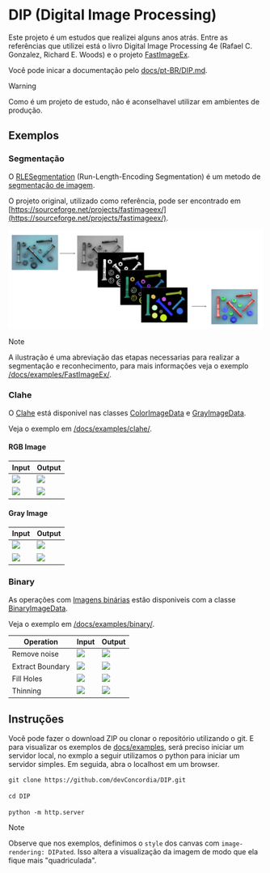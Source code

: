 
# DIP (Digital Image Processing) 

Este projeto é um estudos que realizei alguns anos atrás.
Entre as referências que utilizei está o livro Digital Image Processing 4e (Rafael C. Gonzalez, Richard E. Woods) e o projeto [FastImageEx](https://sourceforge.net/projects/fastimageex/).

Você pode inicar a documentação pelo [docs/pt-BR/DIP.md](docs/pt-BR/DIP.md).

> [!WARNING]
> Como é um projeto de estudo, não é aconselhavel utilizar em ambientes de produção.

<!-- 
![](docs/images/folder.png)
-->

## Exemplos

### Segmentação

O [RLESegmentation](docs/pt-BR/RLE.md) (Run-Length-Encoding Segmentation) é um metodo de [segmentação de imagem](https://en.wikipedia.org/wiki/Image_segmentation).

O projeto original, utilizado como referência, pode ser encontrado em [https://sourceforge.net/projects/fastimageex/](https://sourceforge.net/projects/fastimageex/).

![](docs/images/fastimageex.png)

> [!NOTE]
> A ilustração é uma abreviação das etapas necessarias para realizar a segmentação e reconhecimento, para mais informações veja o exemplo [/docs/examples/FastImageEx/](docs/examples/FastImageEx/).

### Clahe 

O [Clahe](https://en.wikipedia.org/wiki/Adaptive_histogram_equalization) está disponivel nas classes [ColorImageData](docs/pt-BR/ColorImageData.md) e [GrayImageData](docs/pt-BR/GrayImageData.md).

Veja o exemplo em [/docs/examples/clahe/](docs/examples/clahe/).

#### RGB Image

| Input | Output |
|-------|--------|
| ![](docs/examples/src/img/rock.jpg) | ![](docs/images/rgb-clahe.png) |
| ![](docs/images/rgb-clahe-histogram-input.png) | ![](docs/images/rgb-clahe-histogram-output.png) |

#### Gray Image

| Input | Output |
|-------|--------|
| ![](docs/examples/src/img/x-ray.jpg) | ![](docs/images/gray-clahe.png) |
| ![](docs/images/gray-clahe-histogram-input.png) | ![](docs/images/gray-clahe-histogram-output.png) |

### Binary 

As operações com [Imagens binárias](https://en.wikipedia.org/wiki/Binary_image) estão disponiveis com a classe [BinaryImageData](docs/pt-BR/BinaryImageData.md).

Veja o exemplo em [/docs/examples/binary/](docs/examples/binary/).

| **Operation**    | Input | Output |
|------------------|-------|--------|
| Remove noise     | ![](docs/examples/src/img/figure-11.png) | ![](docs/images/binary-hitormiss.png) |
| Extract Boundary | ![](docs/examples/src/img/figure-16.png) | ![](docs/images/binary-boundary.png) |
| Fill Holes       | ![](docs/examples/src/img/figure-63.jpg) | ![](docs/images/binary-holefilling.png) |
| Thinning         | ![](docs/examples/src/img/horse.png)     | ![](docs/images/binary-thinning.png) |

<!-- -- >

### Open Circle

Embora não seja um metodo implementado, realizei um teste de "abrir um circulo" no exeplo [/docs/examples/open-circle/](docs/examples/open-circle/).

| ![](docs/examples/src/img/circles.jpg) |
|:-:|
| ![](docs/images/circle-open-a.png) |
| ![](docs/images/circle-open-b.png) |
| ![](docs/images/circle-open-c.png) |
| ![](docs/images/circle-open-d.png) |
| ![](docs/images/circle-open-e.png) |
| ![](docs/images/circle-open-f.png) |

| ![](docs/examples/src/img/iris.png) |
|:-:|
| ![](docs/images/open-circle.png) |

<!-- -->

## Instruções

Você pode fazer o download ZIP ou clonar o repositório utilizando o git.
E para visualizar os exemplos de [docs/examples](docs/examples/), 
será preciso iniciar um servidor local, no exmplo a seguir utilizamos o python para iniciar um servidor simples.
Em seguida, abra o localhost em um browser.

```
git clone https://github.com/devConcordia/DIP.git

cd DIP

python -m http.server
```

> [!NOTE]
> Observe que nos exemplos, definimos o `style` dos canvas com `image-rendering: DIPated`.
> Isso altera a visualização da imagem de modo que ela fique mais "quadriculada".


